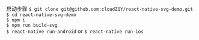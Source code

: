 启动步骤
`$ git clone git@github.com:cloudZQY/react-native-svg-demo.git`  
`$ cd react-native-svg-demo`  
`$ npm i`  
`$ npm run build-svg`  
`$ react-native run-android` or `$ react-native run-ios`  
